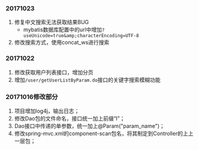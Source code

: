 ### 20171023

1. 修复中文搜索无法获取结果BUG
	- mybatis数据库配置中的url中增加`?useUnicode=true&amp;characterEncoding=UTF-8`
2. 修改搜索方式，使用concat_ws进行搜索

### 20171022

1. 修改获取用户列表接口，增加分页
2. 增加`/user/getUserListByParam.do`接口的关键字搜索模糊功能


### 20171016修改部分

1. 项目增加log4j，输出日志；
2. 修改Dao包的文件命名，接口统一加上前缀“I”；
3. Dao接口中传递的单参数，统一加上@Param("param_name")；
4. 修改spring-mvc.xml的component-scan包名，将其制定到Controller的上上一层包；
